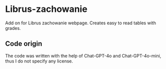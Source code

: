 # Librus-zachowanie
Add on for Librus zachowanie webpage. Creates easy to read tables with grades.

## Code origin
The code was written with the help of Chat-GPT-4o and Chat-GPT-4o-mini, thus I do not specify any license.
